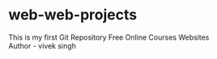 # web-web-projects
This is my first Git Repository Free Online Courses Websites 
<br>
Author - vivek singh
